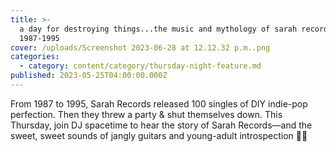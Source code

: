 ```yaml
---
title: >-
  a day for destroying things...the music and mythology of sarah records:
  1987-1995
cover: /uploads/Screenshot 2023-06-28 at 12.12.32 p.m..png
categories:
  - category: content/category/thursday-night-feature.md
published: 2023-05-25T04:00:00.000Z
---
```


From 1987 to 1995, Sarah Records released 100 singles of DIY indie-pop perfection. Then they threw a party & shut themselves down. This Thursday, join DJ spacetime to hear the story of Sarah Records—and the sweet, sweet sounds of jangly guitars and young-adult introspection 🤍🍒

